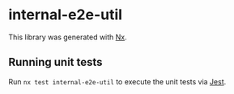 # internal-e2e-util

This library was generated with [Nx](https://nx.dev).

## Running unit tests

Run `nx test internal-e2e-util` to execute the unit tests via [Jest](https://jestjs.io).
